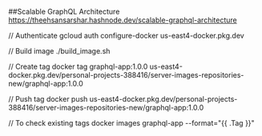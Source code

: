 ##Scalable GraphQL Architecture
https://theehsansarshar.hashnode.dev/scalable-graphql-architecture

// Authenticate
gcloud auth configure-docker us-east4-docker.pkg.dev

// Build image
./build_image.sh

// Create tag
docker tag graphql-app:1.0.0 us-east4-docker.pkg.dev/personal-projects-388416/server-images-repositories-new/graphql-app:1.0.0

// Push tag
docker push us-east4-docker.pkg.dev/personal-projects-388416/server-images-repositories-new/graphql-app:1.0.0

// To check existing tags
docker images graphql-app --format="{{ .Tag }}"
